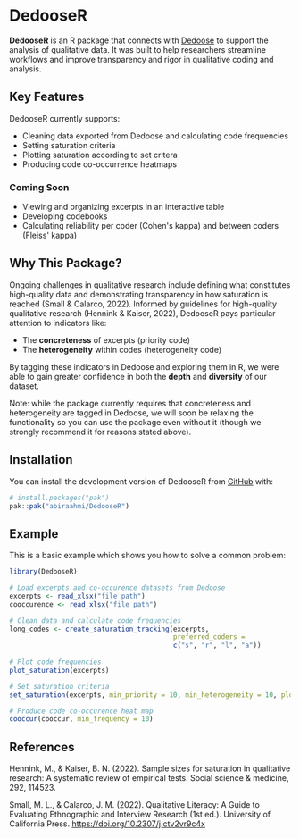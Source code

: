 
# DedooseR 

<!-- badges: start -->
<!-- badges: end -->

**DedooseR** is an R package that connects with 
[Dedoose](https://www.dedoose.com/) to support the analysis of qualitative data.
It was built to help researchers streamline workflows and improve transparency 
and rigor in qualitative coding and analysis.

## Key Features

DedooseR currently supports:

- Cleaning data exported from Dedoose and calculating code frequencies  
- Setting saturation criteria  
- Plotting saturation according to set critera
- Producing code co-occurrence heatmaps  

### Coming Soon

- Viewing and organizing excerpts in an interactive table
- Developing codebooks  
- Calculating reliability per coder (Cohen's kappa) and between coders 
(Fleiss' kappa)

## Why This Package?

Ongoing challenges in qualitative research include defining what constitutes 
high-quality data and demonstrating transparency in how saturation is 
reached (Small & Calarco, 2022). Informed by guidelines for high-quality 
qualitative research (Hennink & Kaiser, 2022), DedooseR pays particular 
attention to indicators like:

- The **concreteness** of excerpts (priority code)
- The **heterogeneity** within codes  (heterogeneity code)

By tagging these indicators in Dedoose and exploring them in R, 
we were able to gain greater confidence in both the **depth** and **diversity** 
of our dataset.

Note: while the package currently requires that concreteness and heterogeneity
are tagged in Dedoose, we will soon be relaxing the functionality so you can
use the package even without it (though we strongly recommend it for reasons 
stated above).

## Installation

You can install the development version of DedooseR from 
[GitHub](https://github.com/) with:

``` r
# install.packages("pak")
pak::pak("abiraahmi/DedooseR")
```

## Example

This is a basic example which shows you how to solve a common problem:

``` r
library(DedooseR)

# Load excerpts and co-occurence datasets from Dedoose
excerpts <- read_xlsx("file path")
cooccurence <- read_xlsx("file path")

# Clean data and calculate code frequencies
long_codes <- create_saturation_tracking(excerpts,
                                         preferred_coders = 
                                         c("s", "r", "l", "a"))
                                         
# Plot code frequencies
plot_saturation(excerpts)

# Set saturation criteria
set_saturation(excerpts, min_priority = 10, min_heterogeneity = 10, plot = FALSE)

# Produce code co-occurence heat map
cooccur(cooccur, min_frequency = 10)

```

## References
Hennink, M., & Kaiser, B. N. (2022). Sample sizes for saturation in qualitative 
research: A
systematic review of empirical tests. Social science & medicine, 292, 114523.

Small, M. L., & Calarco, J. M. (2022). Qualitative Literacy: A Guide to 
Evaluating
Ethnographic and Interview Research (1st ed.). University of California Press. 
https://doi.org/10.2307/j.ctv2vr9c4x 


